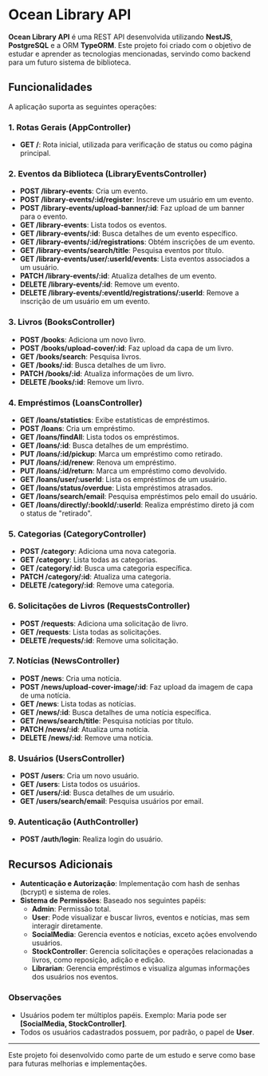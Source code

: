 # Ocean Library API

**Ocean Library API** é uma REST API desenvolvida utilizando **NestJS**, **PostgreSQL** e a ORM **TypeORM**. Este projeto foi criado com o objetivo de estudar e aprender as tecnologias mencionadas, servindo como backend para um futuro sistema de biblioteca.

## Funcionalidades

A aplicação suporta as seguintes operações:

### 1. Rotas Gerais (AppController)
- **GET /**: Rota inicial, utilizada para verificação de status ou como página principal.

### 2. Eventos da Biblioteca (LibraryEventsController)
- **POST /library-events**: Cria um evento.
- **POST /library-events/:id/register**: Inscreve um usuário em um evento.
- **POST /library-events/upload-banner/:id**: Faz upload de um banner para o evento.
- **GET /library-events**: Lista todos os eventos.
- **GET /library-events/:id**: Busca detalhes de um evento específico.
- **GET /library-events/:id/registrations**: Obtém inscrições de um evento.
- **GET /library-events/search/title**: Pesquisa eventos por título.
- **GET /library-events/user/:userId/events**: Lista eventos associados a um usuário.
- **PATCH /library-events/:id**: Atualiza detalhes de um evento.
- **DELETE /library-events/:id**: Remove um evento.
- **DELETE /library-events/:eventId/registrations/:userId**: Remove a inscrição de um usuário em um evento.

### 3. Livros (BooksController)
- **POST /books**: Adiciona um novo livro.
- **POST /books/upload-cover/:id**: Faz upload da capa de um livro.
- **GET /books/search**: Pesquisa livros.
- **GET /books/:id**: Busca detalhes de um livro.
- **PATCH /books/:id**: Atualiza informações de um livro.
- **DELETE /books/:id**: Remove um livro.

### 4. Empréstimos (LoansController)
- **GET /loans/statistics**: Exibe estatísticas de empréstimos.
- **POST /loans**: Cria um empréstimo.
- **GET /loans/findAll**: Lista todos os empréstimos.
- **GET /loans/:id**: Busca detalhes de um empréstimo.
- **PUT /loans/:id/pickup**: Marca um empréstimo como retirado.
- **PUT /loans/:id/renew**: Renova um empréstimo.
- **PUT /loans/:id/return**: Marca um empréstimo como devolvido.
- **GET /loans/user/:userId**: Lista os empréstimos de um usuário.
- **GET /loans/status/overdue**: Lista empréstimos atrasados.
- **GET /loans/search/email**: Pesquisa empréstimos pelo email do usuário.
- **GET /loans/directly/:bookId/:userId**: Realiza empréstimo direto já com o status de "retirado".

### 5. Categorias (CategoryController)
- **POST /category**: Adiciona uma nova categoria.
- **GET /category**: Lista todas as categorias.
- **GET /category/:id**: Busca uma categoria específica.
- **PATCH /category/:id**: Atualiza uma categoria.
- **DELETE /category/:id**: Remove uma categoria.

### 6. Solicitações de Livros (RequestsController)
- **POST /requests**: Adiciona uma solicitação de livro.
- **GET /requests**: Lista todas as solicitações.
- **DELETE /requests/:id**: Remove uma solicitação.

### 7. Notícias (NewsController)
- **POST /news**: Cria uma notícia.
- **POST /news/upload-cover-image/:id**: Faz upload da imagem de capa de uma notícia.
- **GET /news**: Lista todas as notícias.
- **GET /news/:id**: Busca detalhes de uma notícia específica.
- **GET /news/search/title**: Pesquisa notícias por título.
- **PATCH /news/:id**: Atualiza uma notícia.
- **DELETE /news/:id**: Remove uma notícia.

### 8. Usuários (UsersController)
- **POST /users**: Cria um novo usuário.
- **GET /users**: Lista todos os usuários.
- **GET /users/:id**: Busca detalhes de um usuário.
- **GET /users/search/email**: Pesquisa usuários por email.

### 9. Autenticação (AuthController)
- **POST /auth/login**: Realiza login do usuário.

## Recursos Adicionais
- **Autenticação e Autorização**: Implementação com hash de senhas (bcrypt) e sistema de roles.
- **Sistema de Permissões**: Baseado nos seguintes papéis:
  - **Admin**: Permissão total.
  - **User**: Pode visualizar e buscar livros, eventos e notícias, mas sem interagir diretamente.
  - **SocialMedia**: Gerencia eventos e notícias, exceto ações envolvendo usuários.
  - **StockController**: Gerencia solicitações e operações relacionadas a livros, como reposição, adição e edição.
  - **Librarian**: Gerencia empréstimos e visualiza algumas informações dos usuários nos eventos.

### Observações
- Usuários podem ter múltiplos papéis. Exemplo: Maria pode ser **[SocialMedia, StockController]**.
- Todos os usuários cadastrados possuem, por padrão, o papel de **User**.

---
Este projeto foi desenvolvido como parte de um estudo e serve como base para futuras melhorias e implementações.
